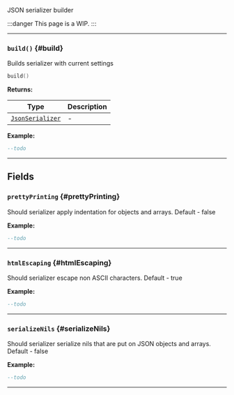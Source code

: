 JSON serializer builder

:::danger
This page is a WIP.
:::

---

### <code>build()</code> \{#build}

Builds serializer with current settings

```lua
build()
```

**Returns:**

| Type                                                        | Description |
| ----------------------------------------------------------- | ----------- |
| <code>[JsonSerializer](/globals/Json/JsonSerializer)</code> | -           |

**Example:**

```lua
--todo
```

---

## Fields

### <code>prettyPrinting</code> \{#prettyPrinting}

Should serializer apply indentation for objects and arrays. Default - false

**Example:**

```lua
--todo
```

---

### <code>htmlEscaping</code> \{#htmlEscaping}

Should serializer escape non ASCII characters. Default - true

**Example:**

```lua
--todo
```

---

### <code>serializeNils</code> \{#serializeNils}

Should serializer serialize nils that are put on JSON objects and arrays. Default - false

**Example:**

```lua
--todo
```

---
